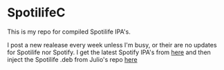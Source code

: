# SpotilifeC
This is my repo for compiled Spotilife IPA's.

I post a new realease every week unless I'm busy, or their are no updates for Spotilife nor Spotify. I get the latest Spotify IPA's from [here](https://armconverter.com/decryptedappstore/us/spotify) and then inject the Spotilife .deb from Julio's repo [here](julio.hackyouriphone.org)
